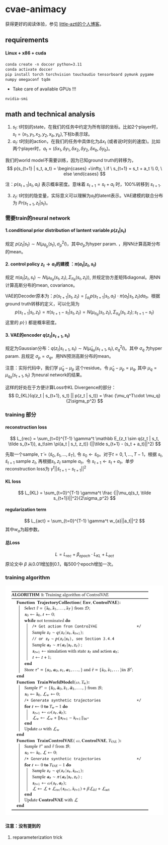 # cvae-animacy

获得更好的阅读体验，参见 [little-aztl的个人博客](https://little-aztl.vercel.app/article/15c30cc5-eea7-80da-87ee-c42cba56df48)。

## requirements 

#### Linux + x86 + cuda 
```
conda create -n doccer python=3.11 
conda activate doccer 
pip install torch torchvision touchaudio tensorboard pymunk pygame numpy omegaconf tqdm 
```

- Take care of available GPUs !!!
```
nvidia-smi
```

## math and technical analysis 

1. $s_t$: t时刻的state，在我们的任务中约定为所有球的坐标。比如2个player时，$s_t = (x_1, y_1, x_2, y_2, x_b, y_b)$,下标b表示球。
2. $a_t$: t时刻的action，在我们的任务中具体化为$\Delta x_t$ (或者说t时刻的速度)。比如两个player时，$a_t = (\delta x_1, \delta y_1, \delta x_2, \delta y_2, \delta x_b, \delta y_b)$。
   
我们的world model不需要训练，因为已知ground truth的转移为，
$$
    p(s_{t+1} | s_t, a_t) = \begin{cases} 
        +\infty, \ if \ s_{t+1} = s_t + a_t \\
        0, \ else
    \end{cases}
$$

注：$p(s_{t+1} | s_t, a_t)$ 表示概率密度。意味着 $s_{t+1} = s_t + a_t$ 时，100%转移到 $s_{t+1}$.

3. $z_t$: t时刻的隐变量，实际意义可以理解为$a_t$的latent表示。VAE建模的联合分布为 $Pr(s_{t+1}, z_t | s_t)$。

### 需要train的neural network 

#### 1.conditional prior distribution of lantent variable $p(z_t | s_t)$ 
规定 $p(z_t | s_t) \sim N(\mu_{\theta_p}(s_t), \sigma_p^2 I)$，其中$\sigma_p$为hyper param. ，用NN计算高斯分布的mean。 

#### 2. control policy $z_t \to a_t$的建模 ：$\pi(a_t | z_t , s_t)$
规定 $\pi(a_t | z_t , s_t) \sim N(\mu_{\pi_\theta}(s_t, z_t), \Sigma_{\pi_{\theta}}(s_t, z_t))$, 并规定协方差矩阵diagonal。用NN计算高斯分布的mean, covariance。

VAE的Decoder原本为：$p(s_{t+1} | s_t, z_t) = \int_{a_t} p(s_{t+1} | s_t, a_t)\cdot \pi(a_t | s_t, z_t)da_t$。根据ground truth转移的定义，可以化简为
$$
p(s_{t+1} | s_t, z_t) = \pi(s_{t+1}- s_t | s_t, z_t)=N(\mu_{\pi_\theta}(s_t, z_t), \Sigma_{\pi_{\theta}}(s_t, z_t); s_{t+1} - s_t)
$$
这里的 $p(\cdot)$ 都是概率密度。

#### 3. VAE的encoder $q(z_t | s_{t+1}, s_t)$
规定为Gaussian分布：$q(z_t | s_{t+1}, s_t) \sim N(\hat \mu_{q_{\theta}}(s_{t+1}, s_t), \sigma^2_q I)$。其中 $\sigma_q$ 为hyper param. 且规定 $\sigma_p = \sigma_q$。用NN预测高斯分布的mean。

注意：实际代码中，我们学 $\hat\mu_q - \mu_p$ 这个residue。令 $\hat \mu_q - \mu_p = \mu_q$, 其中 $\mu_q = \mu_{q_\theta}(s_{t+1}, s_t)$ 为neural network的结果。

这样的好处在于方便计算Loss中KL Divergence的部分：
$$
D_{KL}(q(z_t | s_{t+1}, s_t) || p(z_t | s_t)) = \frac {\mu_q^T\cdot \mu_q}{2\sigma_p^2}
$$

### training 部分

#### reconstruction loss 
$$
L_{rec} = \sum_{t=0}^{T-1} \gamma^t \mathbb E_{z_t \sim q(z_t | s_t, \tilde s_{t+1}), a_t\sim \pi(a_t | s_t, z_t)} (||\tilde s_{t+1} - (s_t + a_t)||^2) 
$$

先取一个sample, $\tilde \tau = (\tilde s_0, \tilde s_1,..., \tilde s_T)$, 令 $s_0 \leftarrow \tilde s_0$。对于$t=0,1,...,T-1$，根据 $s_t, \tilde s_{t+1}$ sample $z_t$, 再根据$s_t, z_t$ sample $a_t$。令 $s_{t+1} \leftarrow s_t + a_t$。单步reconstruction loss为 $\gamma^t ||\tilde s_{t+1} - s_{t+1}||^2$ 

#### KL loss 
$$
L_{KL} = \sum_{t=0}^{T-1} \gamma^t \frac {||\mu_q(s_t, \tilde s_{t+1})||^2}{2\sigma_p^2}
$$

#### regularization term 
$$
L_{act} = \sum_{t=0}^{T-1} \gamma^t w_{a}||a_t||^2 
$$
其中$w_a$为超参数。

#### 总Loss 
$$
L = L_{rec} + \beta_{epoch}\cdot L_{KL} + L_{act}
$$
原论文中 $\beta$ 从0.01增加到0.1，每500个epoch增加一次。 

### training algorithm 

<img src="doc/trainAlg.png" width="600" />

#### 注意：没有提到的
1. reparameterization trick 